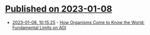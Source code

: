 # [Published on 2023-01-08](index.md)

* [2023-01-08, 10:15:25](https://news.ycombinator.com/item?id=34297771) - [How Organisms Come to Know the World: Fundamental Limits on AGI](https://www.frontiersin.org/articles/10.3389/fevo.2021.806283/full)
